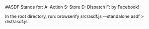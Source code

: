 #ASDF
Stands for:
A: Action
S: Store
D: Dispatch
F: by Facebook!



In the root directory, run:
browserify src/asdf.js --standalone asdf > dist/asdf.js
